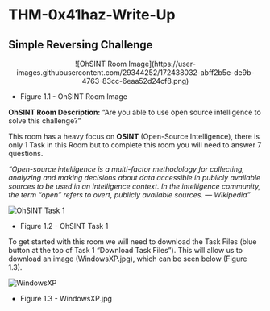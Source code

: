 # THM-0x41haz-Write-Up
## Simple Reversing Challenge

<p align="center">
![OhSINT Room Image](https://user-images.githubusercontent.com/29344252/172438032-abff2b5e-de9b-4763-83cc-6eaa52d24cf8.png)
 </p>
 
- Figure 1.1 - OhSINT Room Image

**OhSINT Room Description:** “Are you able to use open source intelligence to solve this challenge?”

This room has a heavy focus on **OSINT** (Open-Source Intelligence), there is only 1 Task in this Room but to complete this room you will need to answer 7 questions.

*“Open-source intelligence is a multi-factor methodology for collecting, analyzing and making decisions about data accessible in publicly available sources to be used in an intelligence context. In the intelligence community, the term “open” refers to overt, publicly available sources. — Wikipedia”*

![OhSINT Task 1](https://user-images.githubusercontent.com/29344252/172439411-dca6094b-ea20-4aa9-8554-3409a409007d.png)

- Figure 1.2 - OhSINT Task 1

To get started with this room we will need to download the Task Files (blue button at the top of Task 1 “Download Task Files”). This will allow us to download an image (WindowsXP.jpg), which can be seen below (Figure 1.3).

![WindowsXP](https://user-images.githubusercontent.com/29344252/172439458-f4c61d9c-60a8-4301-80ef-0613a419e441.jpg)

- Figure 1.3 - WindowsXP.jpg
